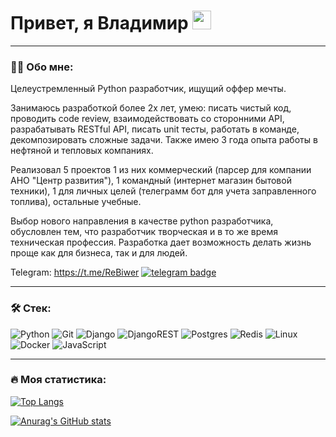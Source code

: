 <div>
  <img src="https://komarev.com/ghpvc/?username=rebiwer&style=flat-square&color=blue" alt=""/>
  <h1>
    Привет, я Владимир
    <img src="https://media.giphy.com/media/hvRJCLFzcasrR4ia7z/giphy.gif" width="30px"/>
  </h1>
</div>

---

### :man_technologist: Обо мне:
Целеустремленный Python разработчик, ищущий оффер мечты.

Занимаюсь разработкой более 2х лет, умею: писать чистый код, проводить code review, взаимодействовать со сторонними API, разрабатывать RESTful API, писать unit тесты, работать в команде, декомпозировать сложные задачи. Также имею 3 года опыта работы в нефтяной и тепловых компаниях.

Реализовал 5 проектов 1 из них коммерческий (парсер для компании АНО "Центр развития"), 1 командный (интернет магазин бытовой техники), 1 для личных целей (телеграмм бот для учета заправленного топлива), остальные учебные.

Выбор нового направления в качестве python разработчика, обусловлен тем, что разработчик творческая и в то же время техническая профессия. Разработка дает возможность делать жизнь проще как для бизнеса, так и для людей.

Telegram: https://t.me/ReBiwer
<a href="https://t.me/ReBiwer">
  <img src="https://img.shields.io/badge/telegram-blue?logo=telegram&logoColor=white" alt="telegram badge"/>
</a>

---

### :hammer_and_wrench: Стек:
![Python](https://img.shields.io/badge/python-3670A0?style=for-the-badge&logo=python&logoColor=ffdd54)
![Git](https://img.shields.io/badge/git-%23F05033.svg?style=for-the-badge&logo=git&logoColor=white)
![Django](https://img.shields.io/badge/django-%23092E20.svg?style=for-the-badge&logo=django&logoColor=white)
![DjangoREST](https://img.shields.io/badge/DJANGO-REST-ff1709?style=for-the-badge&logo=django&logoColor=white&color=ff1709&labelColor=gray)
![Postgres](https://img.shields.io/badge/postgres-%23316192.svg?style=for-the-badge&logo=postgresql&logoColor=white)
![Redis](https://img.shields.io/badge/redis-%23DD0031.svg?style=for-the-badge&logo=redis&logoColor=white)
![Linux](https://img.shields.io/badge/Linux-FCC624?style=for-the-badge&logo=linux&logoColor=black)
![Docker](https://img.shields.io/badge/Docker-316192?style=for-the-badge&logo=docker&logoColor=white)
![JavaScript](https://img.shields.io/badge/JavaScript-F7DF1E?style=for-the-badge&logo=javascript&logoColor=black)

---

### :fire: Моя статистика:
[![Top Langs](https://github-readme-stats.vercel.app/api/top-langs/?username=ReBiwer&hide=html&layout=compact)](https://github.com/anuraghazra/github-readme-stats)

[![Anurag's GitHub stats](https://github-readme-stats.vercel.app/api?username=ReBiwer&show_icons=true)](https://github.com/anuraghazra/github-readme-stats)
